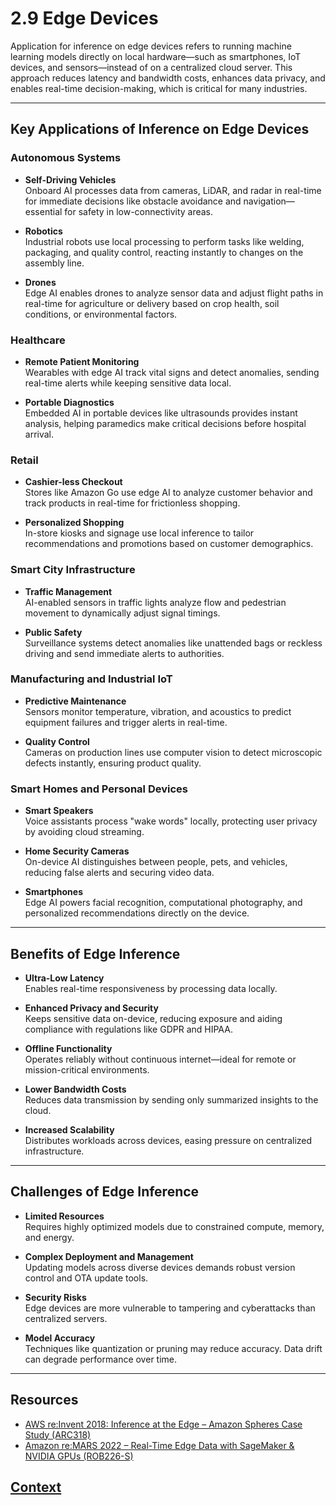# 2.9 Edge Devices

Application for inference on edge devices refers to running machine learning models directly on local hardware—such as smartphones, IoT devices, and sensors—instead of on a centralized cloud server. This approach reduces latency and bandwidth costs, enhances data privacy, and enables real-time decision-making, which is critical for many industries.

---

## Key Applications of Inference on Edge Devices

### Autonomous Systems

- **Self-Driving Vehicles**  
  Onboard AI processes data from cameras, LiDAR, and radar in real-time for immediate decisions like obstacle avoidance and navigation—essential for safety in low-connectivity areas.

- **Robotics**  
  Industrial robots use local processing to perform tasks like welding, packaging, and quality control, reacting instantly to changes on the assembly line.

- **Drones**  
  Edge AI enables drones to analyze sensor data and adjust flight paths in real-time for agriculture or delivery based on crop health, soil conditions, or environmental factors.

### Healthcare

- **Remote Patient Monitoring**  
  Wearables with edge AI track vital signs and detect anomalies, sending real-time alerts while keeping sensitive data local.

- **Portable Diagnostics**  
  Embedded AI in portable devices like ultrasounds provides instant analysis, helping paramedics make critical decisions before hospital arrival.

### Retail

- **Cashier-less Checkout**  
  Stores like Amazon Go use edge AI to analyze customer behavior and track products in real-time for frictionless shopping.

- **Personalized Shopping**  
  In-store kiosks and signage use local inference to tailor recommendations and promotions based on customer demographics.

### Smart City Infrastructure

- **Traffic Management**  
  AI-enabled sensors in traffic lights analyze flow and pedestrian movement to dynamically adjust signal timings.

- **Public Safety**  
  Surveillance systems detect anomalies like unattended bags or reckless driving and send immediate alerts to authorities.

### Manufacturing and Industrial IoT

- **Predictive Maintenance**  
  Sensors monitor temperature, vibration, and acoustics to predict equipment failures and trigger alerts in real-time.

- **Quality Control**  
  Cameras on production lines use computer vision to detect microscopic defects instantly, ensuring product quality.

### Smart Homes and Personal Devices

- **Smart Speakers**  
  Voice assistants process "wake words" locally, protecting user privacy by avoiding cloud streaming.

- **Home Security Cameras**  
  On-device AI distinguishes between people, pets, and vehicles, reducing false alerts and securing video data.

- **Smartphones**  
  Edge AI powers facial recognition, computational photography, and personalized recommendations directly on the device.

---

## Benefits of Edge Inference

- **Ultra-Low Latency**  
  Enables real-time responsiveness by processing data locally.

- **Enhanced Privacy and Security**  
  Keeps sensitive data on-device, reducing exposure and aiding compliance with regulations like GDPR and HIPAA.

- **Offline Functionality**  
  Operates reliably without continuous internet—ideal for remote or mission-critical environments.

- **Lower Bandwidth Costs**  
  Reduces data transmission by sending only summarized insights to the cloud.

- **Increased Scalability**  
  Distributes workloads across devices, easing pressure on centralized infrastructure.

---

## Challenges of Edge Inference

- **Limited Resources**  
  Requires highly optimized models due to constrained compute, memory, and energy.

- **Complex Deployment and Management**  
  Updating models across diverse devices demands robust version control and OTA update tools.

- **Security Risks**  
  Edge devices are more vulnerable to tampering and cyberattacks than centralized servers.

- **Model Accuracy**  
  Techniques like quantization or pruning may reduce accuracy. Data drift can degrade performance over time.

---

## Resources

- [AWS re:Invent 2018: Inference at the Edge – Amazon Spheres Case Study (ARC318)](https://www.youtube.com/watch?v=WKH6px3sOIs)  
- [Amazon re:MARS 2022 – Real-Time Edge Data with SageMaker & NVIDIA GPUs (ROB226-S)](https://www.youtube.com/watch?v=JuYCK-SqEm4)

## [Context](./../context.md)

